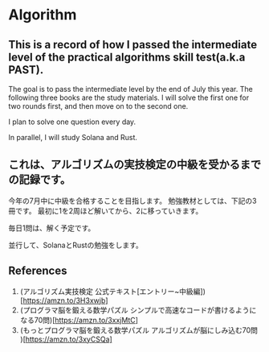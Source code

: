 # Algorithm

## This is a record of how I passed the intermediate level of the practical algorithms skill test(a.k.a PAST).

The goal is to pass the intermediate level by the end of July this year.
The following three books are the study materials.
I will solve the first one for two rounds first, and then move on to the second one.

I plan to solve one question every day.

In parallel, I will study Solana and Rust.


## これは、アルゴリズムの実技検定の中級を受かるまでの記録です。

今年の7月中に中級を合格することを目指します。
勉強教材としては、下記の3冊です。
最初に1を2周ほど解いてから、2に移っていきます。

毎日1問は、解く予定です。

並行して、SolanaとRustの勉強をします。

## References

1. (アルゴリズム実技検定 公式テキスト[エントリー~中級編])[https://amzn.to/3H3xwjb]
2. (プログラマ脳を鍛える数学パズル シンプルで高速なコードが書けるようになる70問)[https://amzn.to/3xxjMtC]
3. (もっとプログラマ脳を鍛える数学パズル アルゴリズムが脳にしみ込む70問 )[https://amzn.to/3xyCSQa]
